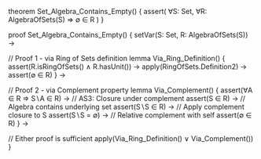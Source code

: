 theorem Set_Algebra_Contains_Empty() {
  assert(
    ∀S: Set, ∀R: AlgebraOfSets(S) ⇒ 
    ∅ ∈ R
  )
}

proof Set_Algebra_Contains_Empty() {
  setVar(S: Set, R: AlgebraOfSets(S)) →
  
  // Proof 1 - via Ring of Sets definition
  lemma Via_Ring_Definition() {
    assert(R.isRingOfSets() ∧ R.hasUnit()) →
    apply(RingOfSets.Definition2) →
    assert(∅ ∈ R)
  } →

  // Proof 2 - via Complement property
  lemma Via_Complement() {
    assert(∀A ∈ R ⇒ S∖A ∈ R) →  // AS3: Closure under complement
    assert(S ∈ R) →              // Algebra contains underlying set
    assert(S∖S ∈ R) →           // Apply complement closure to S
    assert(S∖S = ∅) →           // Relative complement with self
    assert(∅ ∈ R)
  } →

  // Either proof is sufficient
  apply(Via_Ring_Definition() ∨ Via_Complement())
}